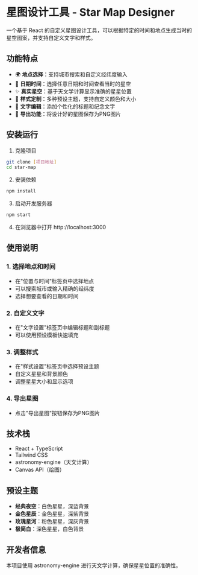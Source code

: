 # 星图设计工具 - Star Map Designer

一个基于 React 的自定义星图设计工具，可以根据特定的时间和地点生成当时的星空图案，并支持自定义文字和样式。

## 功能特点

- 🌍 **地点选择**：支持城市搜索和自定义经纬度输入
- 📅 **日期时间**：选择任意日期和时间查看当时的星空
- ✨ **真实星空**：基于天文学计算显示准确的星星位置
- 🎨 **样式定制**：多种预设主题，支持自定义颜色和大小
- 📝 **文字编辑**：添加个性化的标题和纪念文字
- 💾 **导出功能**：将设计好的星图保存为PNG图片

## 安装运行

1. 克隆项目
```bash
git clone [项目地址]
cd star-map
```

2. 安装依赖
```bash
npm install
```

3. 启动开发服务器
```bash
npm start
```

4. 在浏览器中打开 http://localhost:3000

## 使用说明

### 1. 选择地点和时间
- 在"位置与时间"标签页中选择地点
- 可以搜索城市或输入精确的经纬度
- 选择想要查看的日期和时间

### 2. 自定义文字
- 在"文字设置"标签页中编辑标题和副标题
- 可以使用预设模板快速填充

### 3. 调整样式
- 在"样式设置"标签页中选择预设主题
- 自定义星星和背景颜色
- 调整星星大小和显示选项

### 4. 导出星图
- 点击"导出星图"按钮保存为PNG图片

## 技术栈

- React + TypeScript
- Tailwind CSS
- astronomy-engine（天文计算）
- Canvas API（绘图）

## 预设主题

- **经典夜空**：白色星星，深蓝背景
- **金色星辰**：金色星星，深紫背景
- **玫瑰星河**：粉色星星，深灰背景
- **极简白**：深色星星，白色背景

## 开发者信息

本项目使用 astronomy-engine 进行天文学计算，确保星星位置的准确性。 